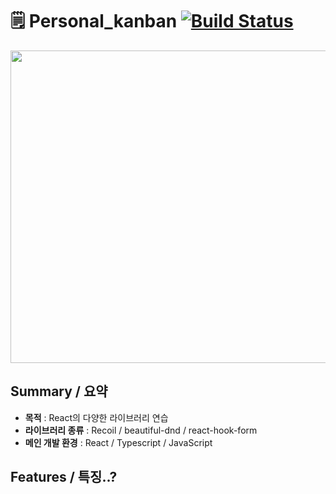 # :spiral_notepad: Personal_kanban [![Build Status](https://travis-ci.org/joemccann/dillinger.svg?branch=master)](https://travis-ci.org/joemccann/dillinger)

<img src="https://user-images.githubusercontent.com/85853145/163391390-4ca90c9b-832d-4e30-94a5-76d3f58ece1e.gif" width="1000" height="500">

## Summary / 요약

- **목적** : React의 다양한 라이브러리 연습
- **라이브러리 종류** : Recoil / beautiful-dnd / react-hook-form
- **메인 개발 환경** : React / Typescript / JavaScript

## Features / 특징..?
<!-- 
### 입맛대로 커스텀! :zany_face:

본 강의(챌린지)에서는 명언과 배경이미지를 분리하여 js 파일을 나누어 진행한다. 하지만 명언보다는 좋아하는 영화 대사를 하고 싶었기 때문에 명언부분을 영화 대사로 배경이미지를 해당 영화의 이미지로 나타내기 위해 quote.js 파일에서 동시에 진행했다. 즉 `--Math.random()` 을 사용하기 위한 배열에 이미지까지 함께 넣어 다음과 같이 간단하게 진행!

```javascript
const quotes = [
  {
    quote: "I'd like to tell you the story of the eyes that changed my world.",
    movie: "- I Origins (2014)",
    img: "iorigins.png",
  },
  {
    quote: "Are you trying to save my soul?",
    movie: "- The Fall (2006)",
    img: "thefall2.png",
  },
];
```

### JS 파일 분리..? :thinking:

니꼬쌤은 그냥 JS를 분리해서 하는게 편하다고 그렇게 진행했는데 뭔가 익숙하지 않다. 규모가 커지면 유지보수하기 편하긴 할듯....?! JS 파일 위치도 `<body>` 하단부에 위치 시켜야할지 아니면 `defer` 처리를 해서 `<head>` 부분에 위치 시켜야할지 계속 고민해보게 된다. 사실 script 파일 위치로 렌더링 문제를 고민하기엔 정말 별거아닌 작디 작은 소소한 프로젝트이지만 그냥 볼때마다 포트폴리오나 다른 프로젝트들 생각이 나서 계속 고민해보게 되는 것 같다.
 -->
<!-- ### Github Page 로 배포 :relieved:

일단 챌린지 마지막이 배포하고 url 을 제출하는 거라 배포까지 완료! 내 API KEY 가 노출되는 부분은...gitignore 로 처리해볼까 했는데 제출할때만 공개해놓고 나중에 돌려야겠다. -->
